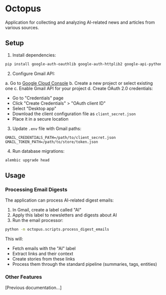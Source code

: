 # Octopus

Application for collecting and analyzing AI-related news and articles from various sources.

## Setup

1. Install dependencies:
```bash
pip install google-auth-oauthlib google-auth-httplib2 google-api-python-client beautifulsoup4
```

2. Configure Gmail API:

a. Go to [Google Cloud Console](https://console.cloud.google.com/)
b. Create a new project or select existing one
c. Enable Gmail API for your project
d. Create OAuth 2.0 credentials:
   - Go to "Credentials" page
   - Click "Create Credentials" > "OAuth client ID"
   - Select "Desktop app"
   - Download the client configuration file as `client_secret.json`
   - Place it in a secure location

3. Update `.env` file with Gmail paths:
```
GMAIL_CREDENTIALS_PATH=/path/to/client_secret.json
GMAIL_TOKEN_PATH=/path/to/store/token.json
```

4. Run database migrations:
```bash
alembic upgrade head
```

## Usage

### Processing Email Digests

The application can process AI-related digest emails:

1. In Gmail, create a label called "AI"
2. Apply this label to newsletters and digests about AI
3. Run the email processor:
```bash
python -m octopus.scripts.process_digest_emails
```

This will:
- Fetch emails with the "AI" label
- Extract links and their context
- Create stories from these links
- Process them through the standard pipeline (summaries, tags, entities)

### Other Features

[Previous documentation...]
